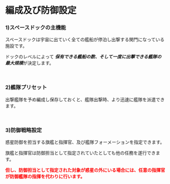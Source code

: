 # 編成及び防御設定

### 1)スペースドックの主機能

 スペースドックは宇宙に出ていく全ての艦船が停泊し出撃する関門になっている施設です。

ドックのレベルによって ***保有できる艦船の数、そして一度に出撃できる艦隊の最大規模***が決定します。

<br>

### 2)艦隊プリセット

 出撃艦隊を予め編成し保存しておくと、艦隊出撃時、より迅速に艦隊を派遣できます。

<br>

### 3)防御戦略設定

 惑星防御を担当する旗艦と指揮官、及び艦隊フォーメーションを指定できます。

旗艦と指揮官は防御担当として指定されていたとしても他の任務を遂行できます。

<font color="red">**但し、防御担当として指定された対象が惑星の外にいる場合には、任意の指揮官が防御艦隊の指揮を代わりに行います。**</font>
